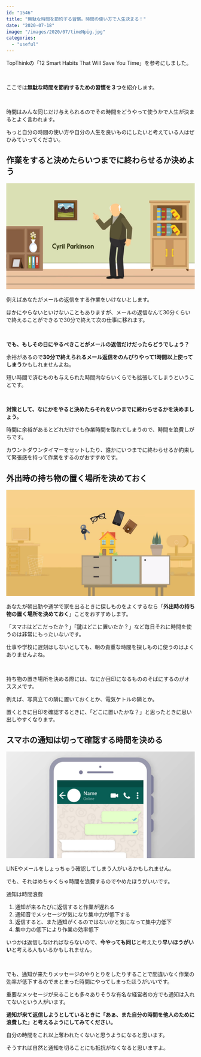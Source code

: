 ```yaml
---
id: "1546"
title: "無駄な時間を節約する習慣。時間の使い方で人生決まる！"
date: "2020-07-18"
image: "/images/2020/07/timeNpig.jpg"
categories: 
  - "useful"
---
```


TopThinkの「12 Smart Habits That Will Save You Time」を参考にしました。

 

ここでは**無駄な時間を節約するための習慣を３つ**を紹介します。

 

時間はみんな同じだけ与えられるのでその時間をどうやって使うかで人生が決まるとよく言われます。

もっと自分の時間の使い方や自分の人生を良いものにしたいと考えている人はぜひみていってください。

## 作業をすると決めたらいつまでに終わらせるか決めよう

![パーキンソンの法則](/images/2020/07/parkinson.jpg)

例えばあなたがメールの返信をする作業をいけないとします。

ほかにやらないといけないこともありますが、メールの返信なんて30分くらいで終えることができるで30分で終えて次の仕事に移れます。

 

**でも、もしその日にやるべきことがメールの返信だけだったらどうでしょう？**

余裕があるので**30分で終えられるメール返信をのんびりやって1時間以上使ってしまう**かもしれませんよね。

短い時間で済むものも与えられた時間内ならいくらでも拡張してしまうということです。

 

**対策として、なにかをやると決めたらそれをいつまでに終わらせるかを決めましょう。**

時間に余裕があるとどれだけでも作業時間を取れてしまうので、時間を浪費しがちです。

カウントダウンタイマーをセットしたり、誰かにいつまでに終わらせるか約束して緊張感を持って作業をするのがおすすめです。

## 外出時の持ち物の置く場所を決めておく

![外出時の持ち物は置き場を決めよう](/images/2020/07/outdoorEssens.jpg)

あなたが朝出勤や通学で家を出るときに探しものをよくするなら「**外出時の持ち物の置く場所を決めておく**」ことをおすすめします。

「スマホはどこだったか？」「鍵はどこに置いたか？」など毎日それに時間を使うのは非常にもったいないです。

仕事や学校に遅刻はしないとしても、朝の貴重な時間を探しものに使うのはよくありませんよね。

 

持ち物の置き場所を決める際には、なにか目印になるもののそばにするのがオススメです。

例えば、写真立ての隣に置いておくとか、電気ケトルの隣とか。

置くときに目印を確認するときに、「どこに置いたかな？」と思ったときに思い出しやすくなります。

## スマホの通知は切って確認する時間を決める

![生産性を落とさないためにLINEの通知はオフにしよう](/images/2020/03/talks.jpg)

LINEやメールをしょっちゅう確認してしまう人がいるかもしれません。

でも、それはめちゃくちゃ時間を浪費するのでやめたほうがいいです。

通知は時間浪費

1. 通知が来るたびに返信すると作業が遅れる
2. 通知音でメッセージが気になり集中力が低下する
3. 返信すると、また通知がくるのではないかと気になって集中力低下
4. 集中力の低下により作業の効率低下

いつかは返信しなければならないので、**今やっても同じ**と考えたり**早いほうがいい**と考える人もいるかもしれません。

 

でも、通知が来たりメッセージのやりとりをしたりすることで間違いなく作業の効率が低下するのでまとまった時間にやってしまったほうがいいです。

重要なメッセージが来ることも多々ありそうな有名な経営者の方でも通知は入れてないという人がいます。

**通知が来て返信しようとしているときに「あぁ、また自分の時間を他人のために浪費した」と考えるようにしてみてください。**

自分の時間をこれ以上奪われたくないと思うようになると思います。

そうすれば自然と通知を切ることにも抵抗がなくなると思いますよ。
